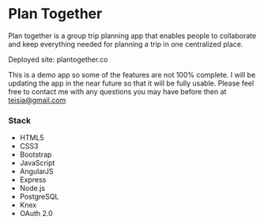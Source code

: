 # Plan Together

Plan together is a group trip planning app that enables people to collaborate and keep everything needed for planning a trip in one centralized place.

Deployed site: plantogether.co

This is a demo app so some of the features are not 100% complete. I will be updating the app in the near future so that it will be fully usable. Please feel free to contact me with any questions you may have before then at teisia@gmail.com

### Stack
* HTML5
* CSS3
* Bootstrap
* JavaScript
* AngularJS
* Express
* Node.js
* PostgreSQL
* Knex
* OAuth 2.0
